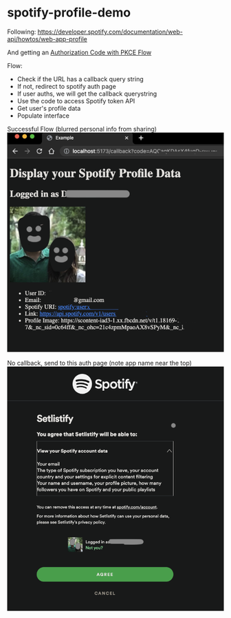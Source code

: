# spotify-profile-demo
Following: https://developer.spotify.com/documentation/web-api/howtos/web-app-profile

And getting an [Authorization Code with PKCE Flow](https://developer.spotify.com/documentation/web-api/tutorials/code-pkce-flow)

Flow:
- Check if the URL has a callback query string
- If not, redirect to spotify auth page
- If user auths, we will get the callback querystring
- Use the code to access Spotify token API
- Get user's profile data
- Populate interface

Successful Flow (blurred personal info from sharing)
![](profile-date.png)

No callback, send to this auth page (note app name near the top)
![](auth-page.png)